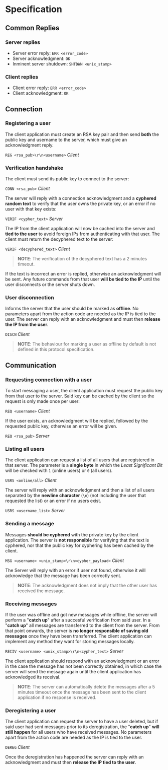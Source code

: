 # Specification
## Common Replies

### Server replies
- Server error reply: `ERR <error_code>`
- Server acknowledgment: `OK`
- Inminent server shutdown: `SHTDWN <unix_stamp>`

### Client replies
- Client error reply: `ERR <error_code>`
- Client acknowledgment: `OK`

## Connection
### Registering a user
The client application must create an RSA key pair and then send **both** the public key and username to the server, which must give an acknowledgment reply.

`REG <rsa_pub>\r\n<username>` _Client_

### Verification handshake

The client must send its public key to connect to the server:

`CONN <rsa_pub>` _Client_

The server will reply with a connection acknowledgment and a **cyphered random text** to verify that the user owns the private key, or an error if no user with that key exists:

`VERIF <cypher_text>` _Server_

The IP from the client application will now be cached into the server and **tied to the user** to avoid foreign IPs from authenticating with that user. The client must return the decyphered text to the server:

`VERIF <decyphered_text>` _Client_
> **NOTE**: The verification of the decyphered text has a 2 minutes timeout.

If the text is incorrect an error is replied, otherwise an acknowledgment will be sent. Any future commands from that user **will be tied to the IP** until the user disconnects or the server shuts down.

### User disconnection
Informs the server that the user should be marked as **offline**. No parameters apart from the action code are needed as the IP is tied to the user. The server can reply with an acknowledgment and must then **release the IP from the user**.

`DISCN` _Client_
> **NOTE**: The behaviour for marking a user as offline by default is not defined in this protocol specification.

## Communication

### Requesting connection with a user
To start messaging a user, the client application must request the public key from that user to the server. Said key can be cached by the client so the request is only made once per user:

`REQ <username>` _Client_

If the user exists, an acknowledgment will be replied, followed by the requested public key, otherwise an error will be given.

`REQ <rsa_pub>` _Server_

### Listing all users

The client application can request a list of all users that are registered in that server. The parameter is a **single byte** in which the *Least Significant Bit* will be checked with `1` (online users) or `0` (all users).

`USRS <online/all>` _Client_

The server will reply with an acknowledgment and then a list of all users separated by the **newline character** (`\n`) (not including the user that requested the list) or an error if no users exist.

`USRS <username_list>` _Server_

### Sending a message

Messages **should be cyphered** with the private key by the client application. The server is **not responsible** for verifying that the text is cyphered, nor that the public key for cyphering has been cached by the client.

`MSG <username> <unix_stamp>\r\n<cypher_payload>` _Client_

The Server will reply with an error if user not found, otherwise it will acknowledge that the message has been correctly sent.
> **NOTE**: The acknowledgment does not imply that the other user has received the message.

### Receiving messages
If the user was offline and got new messages while offline, the server will perform a "**catch up**" after a succesful verification from said user. In a "**catch up**" all messages are transferred to the client from the server. From that point onwards, the server is **no longer responsible of saving old messages** once they have been transferred. The client application can implement any method they want for storing messages locally.

`RECIV <username> <unix_stamp>\r\n<cypher_text>` _Server_

The client application should respond with an acknowledgment or an error in the case the message has not been correctly obtained, in which case the server will send the message again until the client application has acknowledged its receival.

> **NOTE**: The server can automatically delete the messages after a 5 minutes timeout once the message has been sent to the client application if no response is received.

### Deregistering a user
The client application can request the server to have a user deleted, but if said user had sent messages prior to its deregistration, the "**catch up**" **will still happen** for all users who have received messages. No parameters apart from the action code are needed as the IP is tied to the user.

`DEREG` _Client_

Once the deregistration has happened the server can reply with an acknowledgment and must then **release the IP tied to the user**.